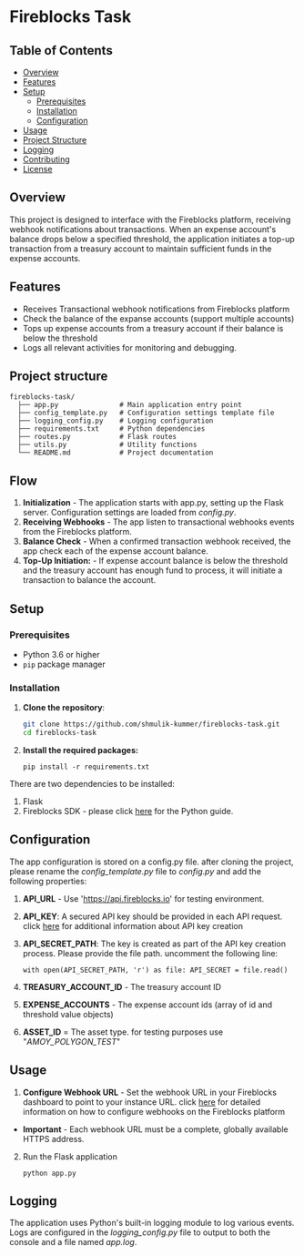 # Fireblocks Task

## Table of Contents

- [Overview](#overview)
- [Features](#features)
- [Setup](#setup)
  - [Prerequisites](#prerequisites)
  - [Installation](#installation)
  - [Configuration](#configuration)
- [Usage](#usage)
- [Project Structure](#project-structure)
- [Logging](#logging)
- [Contributing](#contributing)
- [License](#license)

## Overview

This project is designed to interface with the Fireblocks platform, receiving webhook notifications about transactions. When an expense account's balance drops below a specified threshold, the application initiates a top-up transaction from a treasury account to maintain sufficient funds in the expense accounts.

## Features

- Receives Transactional webhook notifications from Fireblocks platform
- Check the balance of the expanse accounts (support multiple accounts)
- Tops up expense accounts from a treasury account if their balance is below the threshold
- Logs all relevant activities for monitoring and debugging.

## Project structure

```
fireblocks-task/
  ├── app.py               # Main application entry point
  ├── config_template.py   # Configuration settings template file
  ├── logging_config.py    # Logging configuration
  ├── requirements.txt     # Python dependencies
  ├── routes.py            # Flask routes
  ├── utils.py             # Utility functions
  └── README.md            # Project documentation
  ```

## Flow
1. **Initialization** - The application starts with app.py, setting up the Flask server. Configuration settings are loaded from _config.py_.
2. **Receiving Webhooks** - The app listen to transactional webhooks events from the Fireblocks platform.
3. **Balance Check** - When a confirmed transaction webhook received, the app check each of the expense account balance.
4. **Top-Up Initiation:** - If expense account balance is below the threshold and the treasury account has enough fund to process, it will initiate a transaction to balance the account.

## Setup

### Prerequisites

- Python 3.6 or higher
- `pip` package manager

### Installation

1. **Clone the repository**:

   ```sh
   git clone https://github.com/shmulik-kummer/fireblocks-task.git
   cd fireblocks-task

2. **Install the required packages:**

    `pip install -r requirements.txt`

There are two dependencies to be installed:
1. Flask
2. Fireblocks SDK - please click [here](https://developers.fireblocks.com/docs/python-guide) for the Python guide.

## Configuration

The app configuration is stored on a config.py file. after cloning the project, please rename the _config_template.py_ file to _config.py_ and add the following properties:

1. **API_URL** - Use 'https://api.fireblocks.io' for testing environment.
2. **API_KEY**: A secured API key should be provided in each API request. click [here](https://developers.fireblocks.com/docs/quickstart#step-1-generate-a-csr-file) for additional information about API key creation
3. **API_SECRET_PATH**: The key is created as part of the API key creation process. Please provide the file path. uncomment the following line:

     `with open(API_SECRET_PATH, 'r') as file:
       API_SECRET = file.read()`

4. **TREASURY_ACCOUNT_ID** - The treasury account ID
5. **EXPENSE_ACCOUNTS** - The expense account ids (array of id and threshold value objects)
6. **ASSET_ID** = The asset type. for testing purposes use "_AMOY_POLYGON_TEST_"

## Usage
1. **Configure Webhook URL** - Set the webhook URL in your Fireblocks dashboard to point to your instance URL. click [here](https://developers.fireblocks.com/docs/webhooks-notifications#configuring-webhook-urls) for detailed information on how to configure webhooks on the Fireblocks platform

* **Important** - Each webhook URL must be a complete, globally available HTTPS address.

2. Run the Flask application
   
    `python app.py`


## Logging
The application uses Python's built-in logging module to log various events. Logs are configured in the _logging_config.py_ file to output to both the console and a file named _app.log_.

